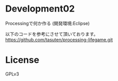 Development02
=============

Processingで何か作る (開発環境:Eclipse)

以下のコードを参考にさせて頂いております。
https://github.com/tasuten/processing-lifegame.git

License
=============
GPLv3
